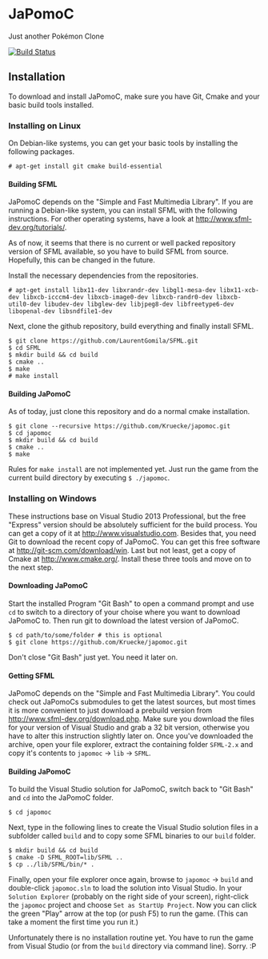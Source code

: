 # JaPomoC
Just another Pokémon Clone

[![Build Status](https://travis-ci.org/Kruecke/japomoc.svg)](https://travis-ci.org/Kruecke/japomoc)

## Installation
To download and install JaPomoC, make sure you have Git, Cmake and your basic build tools installed.

### Installing on Linux
On Debian-like systems, you can get your basic tools by installing the following packages.
```
# apt-get install git cmake build-essential
```

#### Building SFML
JaPomoC depends on the "Simple and Fast Multimedia Library". If you are running a Debian-like system, you can install SFML with the following instructions. For other operating systems, have a look at http://www.sfml-dev.org/tutorials/.

As of now, it seems that there is no current or well packed repository version of SFML available, so you have to build SFML from source. Hopefully, this can be changed in the future.

Install the necessary dependencies from the repositories.
```
# apt-get install libx11-dev libxrandr-dev libgl1-mesa-dev libx11-xcb-dev libxcb-icccm4-dev libxcb-image0-dev libxcb-randr0-dev libxcb-util0-dev libudev-dev libglew-dev libjpeg8-dev libfreetype6-dev libopenal-dev libsndfile1-dev
```

Next, clone the github repository, build everything and finally install SFML.
```
$ git clone https://github.com/LaurentGomila/SFML.git
$ cd SFML
$ mkdir build && cd build
$ cmake ..
$ make
# make install
```

#### Building JaPomoC
As of today, just clone this repository and do a normal cmake installation.
```
$ git clone --recursive https://github.com/Kruecke/japomoc.git
$ cd japomoc
$ mkdir build && cd build
$ cmake ..
$ make
```
Rules for `make install` are not implemented yet. Just run the game from the current build directory by executing `$ ./japomoc`.

### Installing on Windows
These instructions base on Visual Studio 2013 Professional, but the free "Express" version should be absolutely sufficient for the build process. You can get a copy of it at http://www.visualstudio.com. Besides that, you need Git to download the recent copy of JaPomoC. You can get this free software at http://git-scm.com/download/win. Last but not least, get a copy of Cmake at http://www.cmake.org/. Install these three tools and move on to the next step.

#### Downloading JaPomoC
Start the installed Program "Git Bash" to open a command prompt and use `cd` to switch to a directory of your choise where you want to download JaPomoC to. Then run git to download the latest version of JaPomoC.
```
$ cd path/to/some/folder # this is optional
$ git clone https://github.com/Kruecke/japomoc.git
```

Don't close "Git Bash" just yet. You need it later on.

#### Getting SFML
JaPomoC depends on the "Simple and Fast Multimedia Library". You could check out JaPomoCs submodules to get the latest sources, but most times it is more convenient to just download a prebuild version from http://www.sfml-dev.org/download.php. Make sure you download the files for your version of Visual Studio and grab a 32 bit version, otherwise you have to alter this instruction slightly later on. Once you've downloaded the archive, open your file explorer, extract the containing folder `SFML-2.x` and copy it's contents to `japomoc` -> `lib` -> `SFML`.

#### Building JaPomoC
To build the Visual Studio solution for JaPomoC, switch back to "Git Bash" and `cd` into the JaPomoC folder.
```
$ cd japomoc
```

Next, type in the following lines to create the Visual Studio solution files in a subfolder called `build` and to copy some SFML binaries to our `build` folder.
```
$ mkdir build && cd build
$ cmake -D SFML_ROOT=lib/SFML ..
$ cp ../lib/SFML/bin/* .
```

Finally, open your file explorer once again, browse to `japomoc` -> `build` and double-click `japomoc.sln` to load the solution into Visual Studio. In your `Solution Explorer` (probably on the right side of your screen), right-click the `japomoc` project and choose `Set as StartUp Project`. Now you can click the green "Play" arrow at the top (or push F5) to run the game. (This can take a moment the first time you run it.)

Unfortunately there is no installation routine yet. You have to run the game from Visual Studio (or from the `build` directory via command line). Sorry. :P

